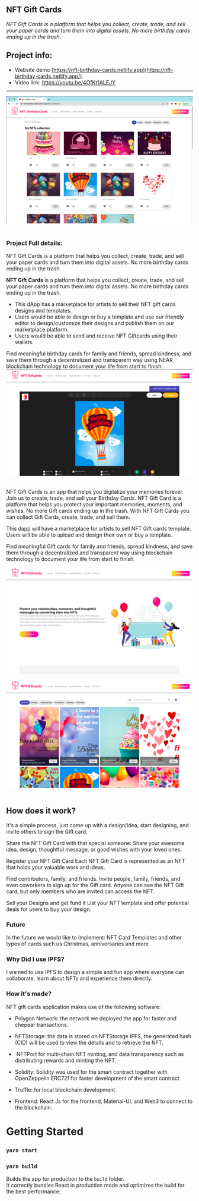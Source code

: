 ## NFT Gift Cards

<i>NFT Gift Cards is a platform that helps you collect, create, trade, and sell your paper cards and turn them into digital assets. No more birthday cards ending up in the trash.
</i>

## Project info:

- Website demo [https://nft-birthday-cards.netlify.app](https://nft-birthday-cards.netlify.app/)
- Video link: https://youtu.be/4OfKt1ALEJY

---

![Main Page](https://raw.githubusercontent.com/metaversemoon/NFT-cards/main/collection.png) <br> <br>

### Project Full details:

NFT Gift Cards is a platform that helps you collect, create, trade, and sell your paper cards and turn them into digital assets. No more birthday cards ending up in the trash.

**NFT Gift Cards** is a platform that helps you collect, create, trade, and sell your paper cards and turn them into digital assets. No more birthday cards ending up in the trash.

- This dApp has a marketplace for artists to sell their NFT gift cards designs and templates.
- Users would be able to design or buy a template and use our friendly editor to design/customize their designs and publish them on our marketplace platform.
- Users would be able to send and receive NFT Giftcards using their wallets.

Find meaningful birthday cards for family and friends, spread kindness, and save them through a decentralized and transparent way using NEAR blockchain technology to document your life from start to finish.
![Editor Page](https://raw.githubusercontent.com/4metaverse/NFT-Giftcards/main/Editor.png) <br> <br>

NFT Gift Cards is an app that helps you digitalize your memories forever. Join us to create, trade, and sell your Birthday Cards. NFT Gift Card is a platform that helps you protect your important memories, moments, and wishes.
No more Gift cards ending up in the trash. With NFT Gift Cards you can collect Gift Cards, create, trade, and sell them.

This dapp will have a marketplace for artists to sell NFT Gift cards template. Users will be able to upload and design their own or buy a template.

Find meaningful Gift cards for family and friends, spread kindness, and save them through a decentralized and transparent way using blockchain technology to document your life from start to finish.

![Home Page](https://raw.githubusercontent.com/4metaverse/NFT-Giftcards/main/Home.png) <br> <br>
![Marketplace Page](https://raw.githubusercontent.com/4metaverse/NFT-Giftcards/main/Marketplace.png) <br> <br>

## How does it work?

It's a simple process, just come up with a design/idea, start designing, and invite others to sign the Gift card.

Share the NFT Gift Card with that special someone:
Share your awesome idea, design, thoughtful message, or good wishes with your loved ones.

Register your NFT Gift Card
Each NFT Gift Card is represented as an NFT that holds your valuable work and ideas.

Find contributors, family, and friends.
Invite people, family, friends, and even coworkers to sign up for the Gift card. Anyone can see the NFT Gift card, but only members who are invited can access the NFT.

Sell your Designs and get fund it
List your NFT template and offer potential deals for users to buy your design.

### Future

In the future we would like to implement:
NFT Card Templates and other types of cards such us Christmas, anniversaries and more

### Why Did I use IPFS?

I wanted to use IPFS to design a simple and fun app where everyone can collaborate, learn about NFTs and experience them directly.

### How it's made?

NFT gift cards application makes use of the following software:

- Polygon Network: the network we deployed the app for faster and chepear transactions.

- NFTStorage: the data is stored on NFTStorage IPFS, the generated hash (CID) will be used to view the details and to retrieve the NFT.

- ​​ NFTPort for multi-chain NFT minting, and data transparency such as distributing rewards and minting the NFT.

* Solidity: Solidity was used for the smart contract together with OpenZeppelin ERC721 for faster development of the smart contract

* Truffle: for local blockchain development

* Frontend: React Js for the frontend, Material-UI, and Web3 to connect to the blockchain.

# Getting Started

### `yarn start`

### `yarn build`

Builds the app for production to the `build` folder.\
It correctly bundles React in production mode and optimizes the build for the best performance.
